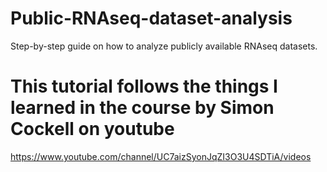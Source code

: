 # Public-RNAseq-dataset-analysis
Step-by-step guide on how to analyze publicly available RNAseq datasets.

# This tutorial follows the things I learned in the course by Simon Cockell on youtube
https://www.youtube.com/channel/UC7aizSyonJqZI3O3U4SDTiA/videos
